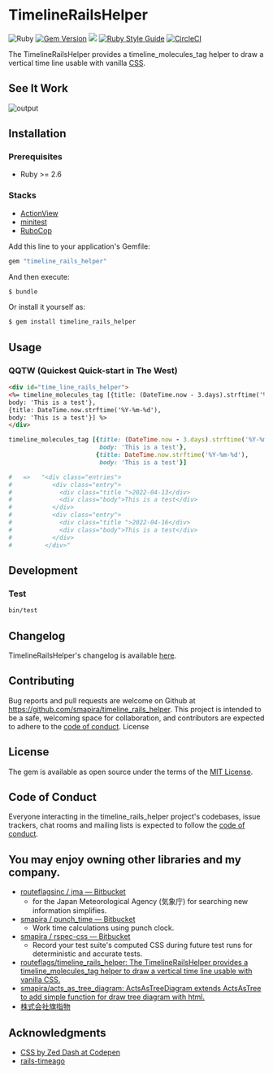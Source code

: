 # TimelineRailsHelper

![Ruby](https://img.shields.io/badge/Ruby-CC342D?style=for-the-badge&logo=ruby&logoColor=white) 
[![Gem Version](https://badge.fury.io/rb/timeline_rails_helper.svg)](https://badge.fury.io/rb/jma) 
![](https://ruby-gem-downloads-badge.herokuapp.com/timeline_rails_helper) 
[![Ruby Style Guide](https://img.shields.io/badge/code_style-rubocop-brightgreen.svg)](https://github.com/rubocop-hq/rubocop)
[![CircleCI](https://circleci.com/gh/smapira/timeline_rails_helper/tree/main.svg?style=svg)](https://circleci.com/gh/smapira/timeline_rails_helper/tree/main)

The TimelineRailsHelper provides a timeline_molecules_tag helper to draw a vertical time line usable with vanilla [CSS](https://codepen.io/z-/pen/bwPBjY).

## See It Work

![output](https://user-images.githubusercontent.com/25024587/163623635-e0b8fdab-b8dc-4bad-b795-7631931a8acc.gif)

## Installation

### Prerequisites
- Ruby >= 2.6

### Stacks
- [ActionView](https://api.rubyonrails.org/classes/ActionView.html)
- [minitest](https://github.com/seattlerb/minitest)
- [RuboCop](https://github.com/rubocop/rubocop)

Add this line to your application's Gemfile:

```ruby
gem "timeline_rails_helper"
```

And then execute:
```bash
$ bundle
```

Or install it yourself as:
```bash
$ gem install timeline_rails_helper
```

## Usage

### QQTW (Quickest Quick-start in The West)
```html
<div id="time_line_rails_helper">
<%= timeline_molecules_tag [{title: (DateTime.now - 3.days).strftime('%Y-%m-%d'),
body: 'This is a test'},
{title: DateTime.now.strftime('%Y-%m-%d'),
body: 'This is a test'}] %>
</div>
```

```ruby
timeline_molecules_tag [{title: (DateTime.now - 3.days).strftime('%Y-%m-%d'),
                         body: 'This is a test'},
                        {title: DateTime.now.strftime('%Y-%m-%d'),
                         body: 'This is a test'}]

#   =>   "<div class="entries">
#           <div class="entry">
#             <div class="title ">2022-04-13</div>
#             <div class="body">This is a test</div>
#           </div>
#           <div class="entry">
#             <div class="title ">2022-04-16</div>
#             <div class="body">This is a test</div>
#           </div>
#         </div>"
```

## Development

### Test

```bash
bin/test
```

## Changelog

TimelineRailsHelper's changelog is available [here](https://github.com/smapira/timeline_rails_helper/blob/main/CHANGELOG.md).

## Contributing

Bug reports and pull requests are welcome on Github at https://github.com/smapira/timeline_rails_helper. This project is intended to be a safe, welcoming space for collaboration, and contributors are expected to adhere to the [code of conduct](https://github.com/smapira/timeline_rails_helper/src/main/CODE_OF_CONDUCT.md).
License

## License

The gem is available as open source under the terms of the [MIT License](https://opensource.org/licenses/MIT).

## Code of Conduct

Everyone interacting in the timeline_rails_helper project's codebases, issue trackers, chat rooms and mailing lists is expected to follow the [code of conduct](https://github.com/smapira/timeline_rails_helper/blob/main/CODE_OF_CONDUCT.md).

## You may enjoy owning other libraries and my company.

* [routeflagsinc / jma — Bitbucket](https://bitbucket.org/routeflagsinc/jma/src/main/)
    - for the Japan Meteorological Agency (気象庁) for searching new information simplifies.
* [smapira / punch_time — Bitbucket](https://bitbucket.org/smapira/punch_time/src/master/)
    - Work time calculations using punch clock.
* [smapira / rspec-css — Bitbucket](https://bitbucket.org/smapira/rspec-css/src/master/)
    - Record your test suite's computed CSS during future test runs for deterministic and accurate tests.
* [routeflags/timeline_rails_helper: The TimelineRailsHelper provides a timeline_molecules_tag helper to draw a vertical time line usable with vanilla CSS.](https://github.com/routeflags/timeline_rails_helper)
* [smapira/acts_as_tree_diagram: ActsAsTreeDiagram extends ActsAsTree to add simple function for draw tree diagram with html.](https://github.com/smapira/acts_as_tree_diagram)
* [株式会社旗指物](https://blog.routeflags.com/)

## Acknowledgments
- [CSS by Zed Dash at Codepen](https://codepen.io/z-/pen/bwPBjY)
- [rails-timeago](https://github.com/jgraichen/rails-timeago) 
